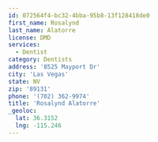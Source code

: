 ```yaml
---
id: 072564f4-bc32-4bba-95b8-13f128418de0
first_name: Rosalynd
last_name: Alatorre
license: DMD
services:
  - Dentist
category: Dentists
address: '8525 Mayport Dr'
city: 'Las Vegas'
state: NV
zip: '89131'
phone: '(702) 362-9974'
title: 'Rosalynd Alatorre'
_geoloc:
  lat: 36.3152
  lng: -115.246
---
```

